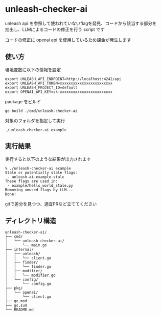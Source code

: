 # unleash-checker-ai

unleash api を参照して使われていないflagを発見、コードから該当する部分を抽出し、LLMによるコードの修正を行う script です

コードの修正に openai api を使用しているため課金が発生します

## 使い方

環境変数に以下の情報を設定

```
export UNLEASH_API_ENDPOINT=http://localhost:4242/api
export UNLEASH_API_TOKEN=xxxxxxxxxxxxxxxxxxxxxxxx
export UNLEASH_PROJECT_ID=default
export OPENAI_API_KEY=sk-xxxxxxxxxxxxxxxxxxxxxxxx

```

package をビルド

```
go build ./cmd/unleash-checker-ai
```

対象のフォルダを指定して実行

```
./unleash-checker-ai example
```

## 実行結果

実行すると以下のような結果が出力されます

```
% ./unleash-checker-ai example     
Stale or potentially stale flags:
 - unleash-ai-example-stale
These flags are used in:
 - example/hello_world_stale.py
Removing unused flags by LLM...
Done!
```

gitで差分を見つつ、適宜PRなど立ててください

## ディレクトリ構造

```
unleash-checker-ai/
├── cmd/
│   └── unleash-checker-ai/
│       └── main.go
├── internal/
│   ├── unleash/
│   │   └── client.go
│   ├── finder/
│   │   └── finder.go
│   ├── modifier/
│   │   └── modifier.go
│   └── config/
│       └── config.go
├── pkg/
│   └── openai/
│       └── client.go
├── go.mod
├── go.sum
└── README.md
```
